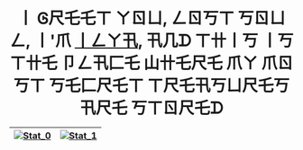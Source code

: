 <h1 align="center">丨 Ꮆ尺乇乇ㄒ  ㄚㄖㄩ, ㄥㄖ丂ㄒ 丂ㄖㄩㄥ, 丨'爪 <a href="https://t.me/zefixed">丨ㄥㄚ卂</a>, 卂几ᗪ ㄒ卄丨丂 丨丂 ㄒ卄乇 卩ㄥ卂匚乇 山卄乇尺乇 爪ㄚ 爪ㄖ丂ㄒ 丂乇匚尺乇ㄒ ㄒ尺乇卂丂ㄩ尺乇丂 卂尺乇 丂ㄒㄖ尺乇ᗪ

[![Stat_0](https://github-readme-stats.vercel.app/api?username=zefixed&show_icons=true&theme=gotham&border_color=0C1014)](https://github.com/zefixed) | [![Stat_1](https://github-readme-stats.vercel.app/api/top-langs/?username=zefixed&theme=gotham&layout=compact&border_color=0C1014&card_width=445)](https://github.com/zefixed)
| :------:  | :------:  |

<!---
[![My Code::Stats history graph](https://codestats-readme.wegfan.cn/history-graph/ZEF-hub?bg_color=0C1014&text_color=29A284)](https://codestats.net/users/ZEF-hub)
-->

<!--START_SECTION:waka-->
<!--END_SECTION:waka-->

